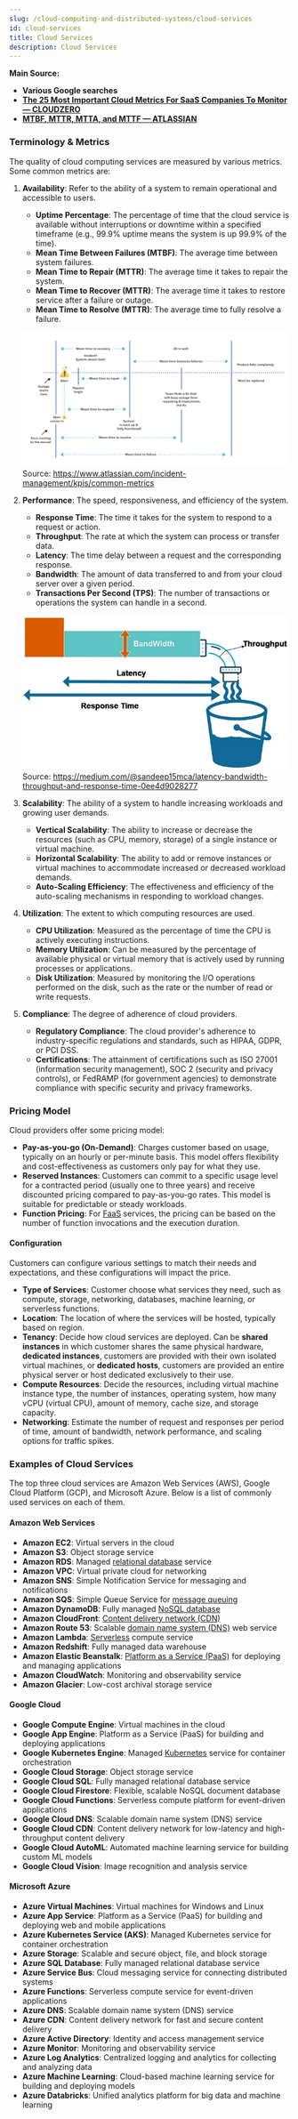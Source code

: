 ```yaml
---
slug: /cloud-computing-and-distributed-systems/cloud-services
id: cloud-services
title: Cloud Services
description: Cloud Services
---
```


**Main Source:**

- **Various Google searches**
- **[The 25 Most Important Cloud Metrics For SaaS Companies To Monitor — CLOUDZERO](https://www.cloudzero.com/blog/cloud-metrics/)**
- **[MTBF, MTTR, MTTA, and MTTF — ATLASSIAN](https://www.atlassian.com/incident-management/kpis/common-metrics)**

### Terminology & Metrics

The quality of cloud computing services are measured by various metrics. Some common metrics are:

1. **Availability**: Refer to the ability of a system to remain operational and accessible to users.

   - **Uptime Percentage**: The percentage of time that the cloud service is available without interruptions or downtime within a specified timeframe (e.g., 99.9% uptime means the system is up 99.9% of the time).
   - **Mean Time Between Failures (MTBF)**: The average time between system failures.
   - **Mean Time to Repair (MTTR)**: The average time it takes to repair the system.
   - **Mean Time to Recover (MTTR)**: The average time it takes to restore service after a failure or outage.
   - **Mean Time to Resolve (MTTR)**: The average time to fully resolve a failure.

   ![Availability diagram](./availability.png)  
   Source: https://www.atlassian.com/incident-management/kpis/common-metrics

2. **Performance**: The speed, responsiveness, and efficiency of the system.

   - **Response Time**: The time it takes for the system to respond to a request or action.
   - **Throughput**: The rate at which the system can process or transfer data.
   - **Latency**: The time delay between a request and the corresponding response.
   - **Bandwidth**: The amount of data transferred to and from your cloud server over a given period.
   - **Transactions Per Second (TPS)**: The number of transactions or operations the system can handle in a second.

   ![Performance diagram with analogy](./performance.png)  
   Source: https://medium.com/@sandeep15mca/latency-bandwidth-throughput-and-response-time-0ee4d9028277

3. **Scalability**: The ability of a system to handle increasing workloads and growing user demands.

   - **Vertical Scalability**: The ability to increase or decrease the resources (such as CPU, memory, storage) of a single instance or virtual machine.
   - **Horizontal Scalability**: The ability to add or remove instances or virtual machines to accommodate increased or decreased workload demands.
   - **Auto-Scaling Efficiency**: The effectiveness and efficiency of the auto-scaling mechanisms in responding to workload changes.

4. **Utilization**: The extent to which computing resources are used.

   - **CPU Utilization**: Measured as the percentage of time the CPU is actively executing instructions.
   - **Memory Utilization**: Can be measured by the percentage of available physical or virtual memory that is actively used by running processes or applications.
   - **Disk Utilization**: Measured by monitoring the I/O operations performed on the disk, such as the rate or the number of read or write requests.

5. **Compliance**: The degree of adherence of cloud providers.

   - **Regulatory Compliance**: The cloud provider's adherence to industry-specific regulations and standards, such as HIPAA, GDPR, or PCI DSS.
   - **Certifications**: The attainment of certifications such as ISO 27001 (information security management), SOC 2 (security and privacy controls), or FedRAMP (for government agencies) to demonstrate compliance with specific security and privacy frameworks.

### Pricing Model

Cloud providers offer some pricing model:

- **Pay-as-you-go (On-Demand)**: Charges customer based on usage, typically on an hourly or per-minute basis. This model offers flexibility and cost-effectiveness as customers only pay for what they use.
- **Reserved Instances**: Customers can commit to a specific usage level for a contracted period (usually one to three years) and receive discounted pricing compared to pay-as-you-go rates. This model is suitable for predictable or steady workloads.
- **Function Pricing**: For [FaaS](/cloud-computing-and-distributed-systems/cloud-models#more-models) services, the pricing can be based on the number of function invocations and the execution duration.

#### Configuration

Customers can configure various settings to match their needs and expectations, and these configurations will impact the price.

- **Type of Services**: Customer choose what services they need, such as compute, storage, networking, databases, machine learning, or serverless functions.
- **Location**: The location of where the services will be hosted, typically based on region.
- **Tenancy**: Decide how cloud services are deployed. Can be **shared instances** in which customer shares the same physical hardware, **dedicated instances**, customers are provided with their own isolated virtual machines, or **dedicated hosts**, customers are provided an entire physical server or host dedicated exclusively to their use.
- **Compute Resources**: Decide the resources, including virtual machine instance type, the number of instances, operating system, how many vCPU (virtual CPU), amount of memory, cache size, and storage capacity.
- **Networking**: Estimate the number of request and responses per period of time, amount of bandwidth, network performance, and scaling options for traffic spikes.

### Examples of Cloud Services

The top three cloud services are Amazon Web Services (AWS), Google Cloud Platform (GCP), and Microsoft Azure. Below is a list of commonly used services on each of them.

#### Amazon Web Services

- **Amazon EC2**: Virtual servers in the cloud
- **Amazon S3**: Object storage service
- **Amazon RDS**: Managed [relational database](/database-system/relational-data) service
- **Amazon VPC**: Virtual private cloud for networking
- **Amazon SNS**: Simple Notification Service for messaging and notifications
- **Amazon SQS**: Simple Queue Service for [message queuing](/backend-system/message-broker)
- **Amazon DynamoDB**: Fully managed [NoSQL database](/database-system/nosql)
- **Amazon CloudFront**: [Content delivery network (CDN)](/software-engineering/system-design#cdn)
- **Amazon Route 53**: Scalable [domain name system (DNS)](/computer-networking/dns) web service
- **Amazon Lambda**: [Serverless](/backend-system/serverless) compute service
- **Amazon Redshift**: Fully managed data warehouse
- **Amazon Elastic Beanstalk**: [Platform as a Service (PaaS)](/cloud-computing-and-distributed-systems/cloud-models#common-models) for deploying and managing applications
- **Amazon CloudWatch**: Monitoring and observability service
- **Amazon Glacier**: Low-cost archival storage service

#### Google Cloud

- **Google Compute Engine**: Virtual machines in the cloud
- **Google App Engine**: Platform as a Service (PaaS) for building and deploying applications
- **Google Kubernetes Engine**: Managed [Kubernetes](/cloud-computing-and-distributed-systems/docker-and-kubernetes#kubernetes) service for container orchestration
- **Google Cloud Storage**: Object storage service
- **Google Cloud SQL**: Fully managed relational database service
- **Google Cloud Firestore**: Flexible, scalable NoSQL document database
- **Google Cloud Functions**: Serverless compute platform for event-driven applications
- **Google Cloud DNS**: Scalable domain name system (DNS) service
- **Google Cloud CDN**: Content delivery network for low-latency and high-throughput content delivery
- **Google Cloud AutoML**: Automated machine learning service for building custom ML models
- **Google Cloud Vision**: Image recognition and analysis service

#### Microsoft Azure

- **Azure Virtual Machines**: Virtual machines for Windows and Linux
- **Azure App Service**: Platform as a Service (PaaS) for building and deploying web and mobile applications
- **Azure Kubernetes Service (AKS)**: Managed Kubernetes service for container orchestration
- **Azure Storage**: Scalable and secure object, file, and block storage
- **Azure SQL Database**: Fully managed relational database service
- **Azure Service Bus**: Cloud messaging service for connecting distributed systems
- **Azure Functions**: Serverless compute service for event-driven applications
- **Azure DNS**: Scalable domain name system (DNS) service
- **Azure CDN**: Content delivery network for fast and secure content delivery
- **Azure Active Directory**: Identity and access management service
- **Azure Monitor**: Monitoring and observability service
- **Azure Log Analytics**: Centralized logging and analytics for collecting and analyzing data
- **Azure Machine Learning**: Cloud-based machine learning service for building and deploying models
- **Azure Databricks**: Unified analytics platform for big data and machine learning
